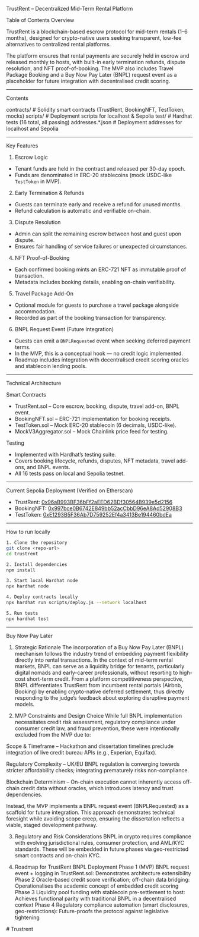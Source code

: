 TrustRent – Decentralized Mid-Term Rental Platform


Table of Contents
Overview

TrustRent is a blockchain-based escrow protocol for mid-term rentals (1–6 months), designed for crypto-native users seeking transparent, low-fee alternatives to centralized rental platforms.

The platform ensures that rental payments are securely held in escrow and released monthly to hosts, with built-in early termination refunds, dispute resolution, and NFT proof-of-booking. The MVP also includes Travel Package Booking and a Buy Now Pay Later (BNPL) request event as a placeholder for future integration with decentralised credit scoring.

---

Contents

contracts/ # Solidity smart contracts (TrustRent, BookingNFT, TestToken, mocks)
scripts/ # Deployment scripts for localhost & Sepolia
test/ # Hardhat tests (16 total, all passing)
addresses.\*.json # Deployment addresses for localhost and Sepolia

---

Key Features

1. Escrow Logic

- Tenant funds are held in the contract and released per 30-day epoch.
- Funds are denominated in ERC-20 stablecoins (mock USDC-like `TestToken` in MVP).

2. Early Termination & Refunds

- Guests can terminate early and receive a refund for unused months.
- Refund calculation is automatic and verifiable on-chain.

3. Dispute Resolution

- Admin can split the remaining escrow between host and guest upon dispute.
- Ensures fair handling of service failures or unexpected circumstances.

4. NFT Proof-of-Booking

- Each confirmed booking mints an ERC-721 NFT as immutable proof of transaction.
- Metadata includes booking details, enabling on-chain verifiability.

5. Travel Package Add-On

- Optional module for guests to purchase a travel package alongside accommodation.
- Recorded as part of the booking transaction for transparency.

6. BNPL Request Event (Future Integration)

- Guests can emit a `BNPLRequested` event when seeking deferred payment terms.
- In the MVP, this is a conceptual hook — no credit logic implemented.
- Roadmap includes integration with decentralised credit scoring oracles and stablecoin lending pools.

---

Technical Architecture

Smart Contracts

- TrustRent.sol – Core escrow, booking, dispute, travel add-on, BNPL event.
- BookingNFT.sol – ERC-721 implementation for booking receipts.
- TestToken.sol – Mock ERC-20 stablecoin (6 decimals, USDC-like).
- MockV3Aggregator.sol – Mock Chainlink price feed for testing.

Testing

- Implemented with Hardhat’s testing suite.
- Covers booking lifecycle, refunds, disputes, NFT metadata, travel add-ons, and BNPL events.
- All 16 tests pass on local and Sepolia testnet.

---

Current Sepolia Deployment (Verified on Etherscan)

- TrustRent: [0x96aB993BF36bFf2aEED62BDf30564B939e5d2156](https://sepolia.etherscan.io/address/0x96aB993BF36bFf2aEED62BDf30564B939e5d2156#code)
- BookingNFT: [0x997bce0B6742E849bb52acCbbD96eA8Ad52908B3](https://sepolia.etherscan.io/address/0x997bce0B6742E849bb52acCbbD96eA8Ad52908B3#code)
- TestToken: [0xE1293B5F36Ab7D759252Ef4a3413Be194460bdEa](https://sepolia.etherscan.io/address/0xE1293B5F36Ab7D759252Ef4a3413Be194460bdEa#code)

---

How to run locally
```bash
1. Clone the repository
git clone <repo-url>
cd trustrent

2. Install dependencies
npm install

3. Start local Hardhat node
npx hardhat node

4. Deploy contracts locally
npx hardhat run scripts/deploy.js --network localhost

5. Run tests
npx hardhat test
```
----

Buy Now Pay Later 
1. Strategic Rationale
The incorporation of a Buy Now Pay Later (BNPL) mechanism follows the industry trend of embedding payment flexibility directly into rental transactions. In the context of mid-term rental markets, BNPL can serve as a liquidity bridge for tenants, particularly digital nomads and early-career professionals, without resorting to high-cost short-term credit.
From a platform competitiveness perspective, BNPL differentiates TrustRent from incumbent rental portals (Airbnb, Booking) by enabling crypto-native deferred settlement, thus directly responding to the judge’s feedback about exploring disruptive payment models.

2. MVP Constraints and Design Choice
While full BNPL implementation necessitates credit risk assessment, regulatory compliance under consumer credit law, and fraud prevention, these were intentionally excluded from the MVP due to:

Scope & Timeframe – Hackathon and dissertation timelines preclude integration of live credit bureau APIs (e.g., Experian, Equifax).

Regulatory Complexity – UK/EU BNPL regulation is converging towards stricter affordability checks; integrating prematurely risks non-compliance.

Blockchain Determinism – On-chain execution cannot inherently access off-chain credit data without oracles, which introduces latency and trust dependencies.

Instead, the MVP implements a BNPL request event (BNPLRequested) as a scaffold for future integration. This approach demonstrates technical foresight while avoiding scope creep, ensuring the dissertation reflects a viable, staged development pathway.

3. Regulatory and Risk Considerations
BNPL in crypto requires compliance with evolving jurisdictional rules, consumer protection, and AML/KYC standards. These will be embedded in future phases via geo-restricted smart contracts and on-chain KYC.

4. Roadmap for TrustRent BNPL Deployment
Phase 1 (MVP)  BNPL request event + logging in TrustRent.sol: Demonstrates architecture extensibility
Phase 2  Oracle-based credit score verification; off-chain data bridging: Operationalises the academic concept of embedded credit scoring
Phase 3  Liquidity pool funding with stablecoin pre-settlement to host: Achieves functional parity with traditional BNPL in a decentralised context
Phase 4	 Regulatory compliance automation (smart disclosures, geo-restrictions): Future-proofs the protocol against legislative tightening


#   T r u s t r e n t 
 
 





